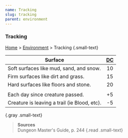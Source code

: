 ```yaml
---
name: Tracking
slug: tracking
parent: environment
---
```

### Tracking
[Home](dm-operations-center) > [Environment](environment) > Tracking {.small-text}

| Surface                                      | [DC](difficulty-class)  |
| -------------------------------------------- | :-: |
| Soft surfaces like mud, sand, and snow.      | 10  |
| Firm surfaces like dirt and grass.           | 15  |
| Hard surfaces like floors and stone.         | 20  |
| ||
| Each day since creature passed.              | +5  |
| Creature is leaving a trail (ie Blood, etc). | -5  |
{.gray .small-text}

> **Sources** <br/>
> Dungeon Master's Guide, p. 244
{.read .small-text}